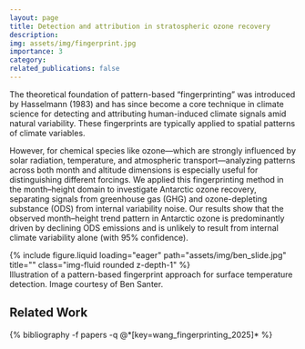 ```yaml
---
layout: page
title: Detection and attribution in stratospheric ozone recovery
description: 
img: assets/img/fingerprint.jpg
importance: 3
category: 
related_publications: false
---
```


The theoretical foundation of pattern-based “fingerprinting” was introduced by Hasselmann (1983) and has since become a core technique in climate science for detecting and attributing human-induced climate signals amid natural variability. These fingerprints are typically applied to spatial patterns of climate variables. 

However, for chemical species like ozone—which are strongly influenced by solar radiation, temperature, and atmospheric transport—analyzing patterns across both month and altitude dimensions is especially useful for distinguishing different forcings. We applied this fingerprinting method in the month–height domain to investigate Antarctic ozone recovery, separating signals from greenhouse gas (GHG) and ozone-depleting substance (ODS) from internal variability noise. Our results show that the observed month–height trend pattern in Antarctic ozone is predominantly driven by declining ODS emissions and is unlikely to result from internal climate variability alone (with 95% confidence).

<div class="row">
    <div class="col-sm mt-3 mt-md-0">
        {% include figure.liquid loading="eager" path="assets/img/ben_slide.jpg" title="" class="img-fluid rounded z-depth-1" %}
    </div>
</div>
<div class="caption">
    Illustration of a pattern-based fingerprint approach for surface temperature detection. Image courtesy of Ben Santer.
</div>

<h2>Related Work</h2>
<div class="publications">
  {% bibliography -f papers -q @*[key=wang_fingerprinting_2025]* %}
</div>
